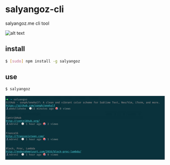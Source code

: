 # salyangoz-cli
salyangoz.me cli tool

![alt text](https://img.shields.io/npm/dt/salyangoz.svg?style=flat-square "Salyangoz Downloads")

## install
```bash
$ [sudo] npm install -g salyangoz
```


## use
```bash
$ salyangoz
```

<img src="https://raw.githubusercontent.com/smtaydemir/salyangoz-cli/master/screenshot.png">
